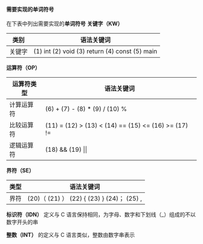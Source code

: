 #### 需要实现的单词符号

在下表中列出需要实现的**单词符号**
**关键字（KW）**

| 类别    | 语法关键词                                               |
|-------| ------------------------------------------------|
| 关键字   | (1) int (2) void (3) return (4) const (5) main|

**运算符（OP）**

| 运算符类型 | 语法关键词                                             |
|-------|---------------------------------------------------|
| 计算运算符 | (6) + (7) - (8) * (9) / (10) %                    |
| 比较运算符 | (11) = (12) > (13) < (14) == (15) <= (16) >= (17) != |
| 逻辑运算符 | (18) && (19) \|\| |

**界符（SE）**

| 类型 | 语法关键词 |
| ---- | ---------- |
| 界符 |(20)（  (21) ）  (22) {  (23) }  (24)；  (25) ,     |

**标识符（IDN）** 定义与 C 语言保持相同，为字母、数字和下划线（_）组成的不以数字开头的串

**整数（INT）** 的定义与 C 语言类似，整数由数字串表示



